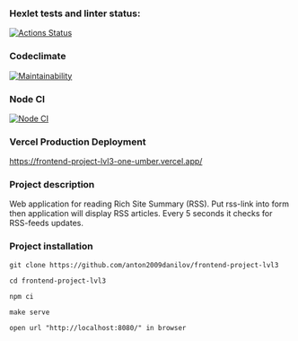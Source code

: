 ### Hexlet tests and linter status:
[![Actions Status](https://github.com/anton2009danilov/frontend-project-lvl3/workflows/hexlet-check/badge.svg)](https://github.com/anton2009danilov/frontend-project-lvl3/actions)

### Codeclimate
[![Maintainability](https://api.codeclimate.com/v1/badges/5a8fdd760b18a8e909dd/maintainability)](https://codeclimate.com/github/anton2009danilov/frontend-project-lvl3/maintainability)

### Node CI
[![Node CI](https://github.com/anton2009danilov/frontend-project-lvl3/actions/workflows/nodejs.yml/badge.svg)](https://github.com/anton2009danilov/frontend-project-lvl3/actions/workflows/nodejs.yml)

### Vercel Production Deployment
https://frontend-project-lvl3-one-umber.vercel.app/

### Project description
Web application for reading Rich Site Summary (RSS).
Put rss-link into form then application will display RSS articles.
Every 5 seconds it checks for RSS-feeds updates.

### Project installation

```
git clone https://github.com/anton2009danilov/frontend-project-lvl3

cd frontend-project-lvl3

npm ci

make serve

open url "http://localhost:8080/" in browser
```